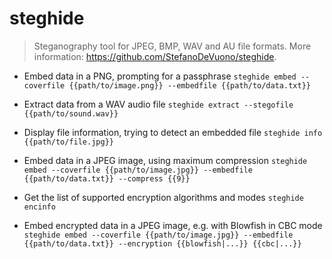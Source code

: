 # steghide
> Steganography tool for JPEG, BMP, WAV and AU file formats.
> More information: <https://github.com/StefanoDeVuono/steghide>.

- Embed data in a PNG, prompting for a passphrase
`steghide embed --coverfile {{path/to/image.png}} --embedfile {{path/to/data.txt}}`

- Extract data from a WAV audio file
`steghide extract --stegofile {{path/to/sound.wav}}`

- Display file information, trying to detect an embedded file
`steghide info {{path/to/file.jpg}}`

- Embed data in a JPEG image, using maximum compression
`steghide embed --coverfile {{path/to/image.jpg}} --embedfile {{path/to/data.txt}} --compress {{9}}`

- Get the list of supported encryption algorithms and modes
`steghide encinfo`

- Embed encrypted data in a JPEG image, e.g. with Blowfish in CBC mode
`steghide embed --coverfile {{path/to/image.jpg}} --embedfile {{path/to/data.txt}} --encryption {{blowfish|...}} {{cbc|...}}`
